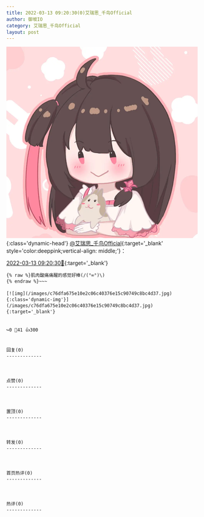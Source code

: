 ```yaml
---
title: 2022-03-13 09:20:30(0)艾瑞思_千鸟Official
author: 御坂IO
category: 艾瑞思_千鸟Official
layout: post
---
```


![img](/images/7e08840c56f251de28bdf766b647bd5fe9a5d50a.jpg){:class='dynamic-head'}
[@艾瑞思_千鸟Official](https://space.bilibili.com/1090010845/dynamic){:target='_blank' style='color:deeppink;vertical-align: middle;'}：

[2022-03-13 09:20:30🔗](https://t.bilibili.com/636926599059472419){:target='_blank'}

~~~
{% raw %}肌肉酸痛痛醒的感觉好棒(/(°∞°)\)
{% endraw %}~~~

[![img](/images/c76dfa675e10e2c06c40376e15c90749c8bc4d37.jpg){:class='dynamic-img'}](/images/c76dfa675e10e2c06c40376e15c90749c8bc4d37.jpg){:target='_blank'}


↪️0 💬41 👍300


回复(0)
-------------



点赞(0)
-------------



置顶(0)
-------------



转发(0)
-------------



首页热评(0)
-------------



热评(0)
-------------



